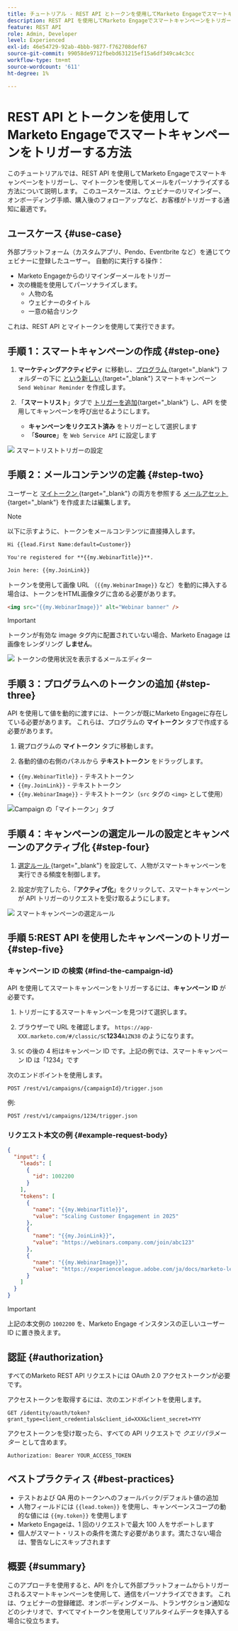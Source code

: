 ```yaml
---
title: チュートリアル - REST API とトークンを使用してMarketo Engageでスマートキャンペーンをトリガーする方法
description: REST API を使用してMarketo Engageでスマートキャンペーンをトリガーにし、マイトークンを使用してメールをパーソナライズする方法を説明します。
feature: REST API
role: Admin, Developer
level: Experienced
exl-id: 46e54729-92ab-4bbb-9877-f762708def67
source-git-commit: 99058de9712fbebd631215ef15a6df349ca4c3cc
workflow-type: tm+mt
source-wordcount: '611'
ht-degree: 1%

---
```


# REST API とトークンを使用してMarketo Engageでスマートキャンペーンをトリガーする方法

このチュートリアルでは、REST API を使用してMarketo Engageでスマートキャンペーンをトリガーし、マイトークンを使用してメールをパーソナライズする方法について説明します。 このユースケースは、ウェビナーのリマインダー、オンボーディング手順、購入後のフォローアップなど、お客様がトリガーする通知に最適です。

## ユースケース {#use-case}

外部プラットフォーム（カスタムアプリ、Pendo、Eventbrite など）を通じてウェビナーに登録したユーザー。 自動的に実行する操作：

* Marketo Engageからのリマインダーメールをトリガー
* 次の機能を使用してパーソナライズします。
   * 人物の名
   * ウェビナーのタイトル
   * 一意の結合リンク

これは、REST API とマイトークンを使用して実行できます。

## 手順 1：スマートキャンペーンの作成 {#step-one}

1. **マーケティングアクティビティ** に移動し、[&#x200B; プログラム &#x200B;](https://experienceleague.adobe.com/ja/docs/marketo/using/product-docs/core-marketo-concepts/programs/creating-programs/understanding-programs){target="_blank"} フォルダーの下に [&#x200B; という新しい &#x200B;](https://experienceleague.adobe.com/ja/docs/marketo/using/product-docs/core-marketo-concepts/smart-campaigns/understanding-smart-campaigns){target="_blank"} スマートキャンペーン `Send Webinar Reminder` を作成します。

1. 「**スマートリスト**」タブで [トリガーを追加 &#x200B;](https://experienceleague.adobe.com/ja/docs/marketo/using/product-docs/core-marketo-concepts/smart-campaigns/creating-a-smart-campaign/define-smart-list-for-smart-campaign-trigger){target="_blank"} し、API を使用してキャンペーンを呼び出せるようにします。

   * **キャンペーンをリクエスト済み** をトリガーとして選択します
   * 「**Source**」を `Web Service API` に設定します

![&#x200B; スマートリストトリガーの設定 &#x200B;](assets/trigger-smart-campaign-rest-api-1.png)

## 手順 2：メールコンテンツの定義 {#step-two}

ユーザーと [&#x200B; マイトークン &#x200B;](https://experienceleague.adobe.com/ja/docs/marketo-developer/marketo/rest/assets/emails){target="_blank"} の両方を参照する [&#x200B; メールアセット &#x200B;](https://experienceleague.adobe.com/ja/docs/marketo/using/product-docs/core-marketo-concepts/programs/tokens/managing-my-tokens){target="_blank"} を作成または編集します。

>[!NOTE]
>
>以下に示すように、トークンをメールコンテンツに直接挿入します。

```html
Hi {{lead.First Name:default=Customer}}

You're registered for **{{my.WebinarTitle}}**.

Join here: {{my.JoinLink}}
```

トークンを使用して画像 URL （`{{my.WebinarImage}}` など）を動的に挿入する場合は、トークンをHTML画像タグに含める必要があります。

```html
<img src="{{my.WebinarImage}}" alt="Webinar banner" />
```

>[!IMPORTANT]
>
>トークンが有効な image タグ内に配置されていない場合、Marketo Enagage は画像をレンダリング **しません**。

![&#x200B; トークンの使用状況を表示するメールエディター &#x200B;](assets/trigger-smart-campaign-rest-api-2.png)

## 手順 3：プログラムへのトークンの追加 {#step-three}

API を使用して値を動的に渡すには、トークンが既にMarketo Engageに存在している必要があります。 これらは、プログラムの **マイトークン** タブで作成する必要があります。

1. 親プログラムの **マイトークン** タブに移動します。

2. 各動的値の右側のパネルから **テキストトークン** をドラッグします。

* `{{my.WebinarTitle}}` - テキストトークン
* `{{my.JoinLink}}` - テキストトークン
* `{{my.WebinarImage}}` - テキストトークン（`src` タグの `<img>` として使用）

![Campaign の「マイトークン」タブ &#x200B;](assets/trigger-smart-campaign-rest-api-3.png)

## 手順 4：キャンペーンの選定ルールの設定とキャンペーンのアクティブ化 {#step-four}

1. [&#x200B; 選定ルール &#x200B;](https://experienceleague.adobe.com/ja/docs/marketo/using/product-docs/core-marketo-concepts/smart-campaigns/using-smart-campaigns/edit-qualification-rules-in-a-smart-campaign){target="_blank"} を設定して、人物がスマートキャンペーンを実行できる頻度を制御します。

1. 設定が完了したら、「**アクティブ化**」をクリックして、スマートキャンペーンが API トリガーのリクエストを受け取るようにします。

![&#x200B; スマートキャンペーンの選定ルール &#x200B;](assets/trigger-smart-campaign-rest-api-4.png)

## 手順 5:REST API を使用したキャンペーンのトリガー {#step-five}

### キャンペーン ID の検索 {#find-the-campaign-id}

API を使用してスマートキャンペーンをトリガーするには、**キャンペーン ID** が必要です。

1. トリガーにするスマートキャンペーンを見つけて選択します。

1. ブラウザーで URL を確認します。 `https://app-XXX.marketo.com/#/classic/SC`**1234**`A1ZN38` のようになります。

1. `SC` の後の 4 桁はキャンペーン ID です。上記の例では、スマートキャンペーン ID は「1234」です

次のエンドポイントを使用します。

```
POST /rest/v1/campaigns/{campaignId}/trigger.json
```

例:

```
POST /rest/v1/campaigns/1234/trigger.json
```

### リクエスト本文の例 {#example-request-body}

```json
{
  "input": {
    "leads": [
      {
        "id": 1002200
      }
    ],
    "tokens": [
      {
        "name": "{{my.WebinarTitle}}",
        "value": "Scaling Customer Engagement in 2025"
      },
      {
        "name": "{{my.JoinLink}}",
        "value": "https://webinars.company.com/join/abc123"
      },
      {
        "name": "{{my.WebinarImage}}",
        "value": "https://experienceleague.adobe.com/ja/docs/marketo-learn/tutorials/events/media_1c6f338a518ada11550084c8ab3a6bbf554ff6eac.jpeg"
      }
    ]
  }
}
```

>[!IMPORTANT]
>
>上記の本文例の `1002200` を、Marketo Engage インスタンスの正しいユーザー ID に置き換えます。

## 認証 {#authorization}

すべてのMarketo REST API リクエストには OAuth 2.0 アクセストークンが必要です。

アクセストークンを取得するには、次のエンドポイントを使用します。

```
GET /identity/oauth/token?grant_type=client_credentials&client_id=XXX&client_secret=YYY
```

アクセストークンを受け取ったら、すべての API リクエストで _クエリパラメーター_ として含めます。

```
Authorization: Bearer YOUR_ACCESS_TOKEN
```

## ベストプラクティス {#best-practices}

* テストおよび QA 用のトークンへのフォールバック/デフォルト値の追加
* 人物フィールドには `{{lead.token}}` を使用し、キャンペーンスコープの動的な値には `{{my.token}}` を使用します
* Marketo Engageは、1 回のリクエストで最大 100 人をサポートします
* 個人がスマート・リストの条件を満たす必要があります。満たさない場合は、警告なしにスキップされます

## 概要 {#summary}

このアプローチを使用すると、API を介して外部プラットフォームからトリガーされるスマートキャンペーンを使用して、通信をパーソナライズできます。 これは、ウェビナーの登録確認、オンボーディングメール、トランザクション通知などのシナリオで、すべてマイトークンを使用してリアルタイムデータを挿入する場合に役立ちます。
